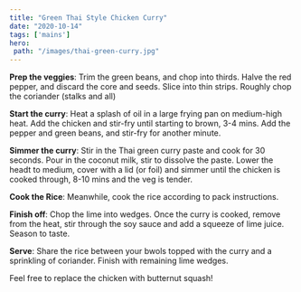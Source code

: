 ```yaml
---
title: "Green Thai Style Chicken Curry"
date: "2020-10-14"
tags: ['mains']
hero: 
 path: "/images/thai-green-curry.jpg"
---
```


**Prep the veggies**: Trim the green beans, and chop into thirds. Halve the red pepper, and discard the core and seeds. Slice into thin strips. Roughly chop the coriander (stalks and all)

**Start the curry**: Heat a splash of oil in a large frying pan on medium-high heat. Add the chicken and stir-fry until starting to brown, 3-4 mins. Add the pepper and green beans, and stir-fry for another minute.

**Simmer the curry**: Stir in the Thai green curry paste and cook for 30 seconds. Pour in the coconut milk, stir to dissolve the paste. Lower the headt to medium, cover with a lid (or foil) and simmer until the chicken is cooked through, 8-10 mins and the veg is tender.

**Cook the Rice**: Meanwhile, cook the rice according to pack instructions.

**Finish off**: Chop the lime into wedges. Once the curry is cooked, remove from the heat, stir through the soy sauce and add a squeeze of lime juice. Season to taste.

**Serve**: Share the rice between your bwols topped with the curry and a sprinkling of coriander. Finish with remaining lime wedges.

Feel free to replace the chicken with butternut squash!
